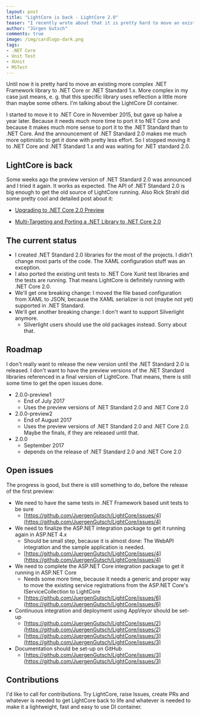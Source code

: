 ```yaml
---
layout: post
title: "LightCore is back - LightCore 2.0"
teaser: "I recently wrote about that it is pretty hard to move an existing more complex .NET Framework library to .NET Core or .NET Standard 1.x. More complex in this case just means, that this library uses reflection a little more than maybe some others. I'm talking about the LightCore IoC container. Some weeks ago the preview version of .NET Standard 2.0 was announced and I tried it again."
author: "Jürgen Gutsch"
comments: true
image: /img/cardlogo-dark.png
tags: 
- .NET Core
- Unit Test
- XUnit
- MSTest
---
```


Until now it is pretty hard to move an existing more complex .NET Framework library to .NET Core or .NET Standard 1.x. More complex in my case just means, e. g. that this specific library uses reflection a little more than maybe some others. I'm talking about the LightCore DI container. 

I started to move it to .NET Core in November 2015, but gave up halve a year later. Because it needs much more time to port it to NET Core and because it makes much more sense to port it to the .NET Standard than to .NET Core. And the announcement of .NET Standard 2.0 makes me much more optimistic to get it done with pretty less effort. So I stopped moving it to .NET Core and .NET Standard 1.x and was waiting for .NET standard 2.0.

## LightCore is back

Some weeks ago the preview version of .NET Standard 2.0 was announced and I tried it again. It works as expected. The API of .NET Standard 2.0 is big enough to get the old source of LightCore running. Also Rick Strahl did some pretty cool and detailed post about it:

* [Upgrading to .NET Core 2.0 Preview](https://weblog.west-wind.com/posts/2017/May/15/Upgrading-to-NET-Core-20-Preview)

* [Multi-Targeting and Porting a .NET Library to .NET Core 2.0](https://weblog.west-wind.com/posts/2017/Jun/22/MultiTargeting-and-Porting-a-NET-Library-to-NET-Core-20)

## The current status

* I created .NET Standard 2.0 libraries for the most of the projects. I didn't change most parts of the code. The XAML configuration stuff was an exception. 
* I also ported the existing unit tests to .NET Core Xunit test libraries and the tests are running. That means LightCore is definitely running with .NET Core 2.0.
* We'll get one breaking change: I moved the file based configuration from XAML to JSON, because the XAML serializer is not (maybe not yet) supported in .NET Standard.
* We'll get another breaking change: I don't want to support Silverlight anymore.
  - Silverlight users should use the old packages instead. Sorry about that.

## Roadmap

I don't really want to release the new version until the .NET Standard 2.0 is released. I don't want to have the preview versions of the .NET Standard libraries referenced in a final version of LightCore. That means, there is still some time to get the open issues done.

* 2.0.0-preview1
  * End of July 2017
  * Uses the preview versions of .NET Standard 2.0 and .NET Core 2.0
* 2.0.0-preview2
  * End of August 2017
  * Uses the preview versions of .NET Standard 2.0 and .NET Core 2.0. Maybe the finals, if they are released until that.
* 2.0.0
  * September 2017
  * depends on the release of .NET Standard 2.0 and .NET Core 2.0

## Open issues

The progress is good, but there is still something to do, before the release of the first preview:

* We need to have the same tests in .NET Framework based unit tests to be sure
  * [https://github.com/JuergenGutsch/LightCore/issues/4](https://github.com/JuergenGutsch/LightCore/issues/4)
* We need to finalize the ASP.NET integration package to get it running again in ASP.NET 4.x
  * Should be small step, because it is almost done: The WebAPI integration and the sample application is needed.
  * [https://github.com/JuergenGutsch/LightCore/issues/4](https://github.com/JuergenGutsch/LightCore/issues/4)
* We need to complete the ASP.NET Core integration package to get it running in ASP.NET Core
  * Needs some more time, because it needs a generic and proper way to move the existing service registrations from the ASP.NET Core's IServiceCollection to LightCore
  * [https://github.com/JuergenGutsch/LightCore/issues/6](https://github.com/JuergenGutsch/LightCore/issues/6)
* Continuous integration and deployment using AppVeyor should be set-up
  * [https://github.com/JuergenGutsch/LightCore/issues/2](https://github.com/JuergenGutsch/LightCore/issues/2)
  * [https://github.com/JuergenGutsch/LightCore/issues/3](https://github.com/JuergenGutsch/LightCore/issues/3)
* Documentation should be set-up on GitHub
  * [https://github.com/JuergenGutsch/LightCore/issues/3](https://github.com/JuergenGutsch/LightCore/issues/3)

## Contributions

I'd like to call for contributions. Try LightCore, raise Issues, create PRs and whatever is needed to get LightCore back to life and whatever is needed to make it a lightweight, fast and easy to use DI container.